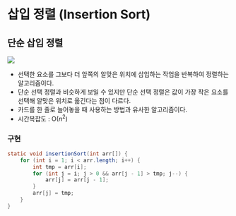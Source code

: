 # 삽입 정렬 (Insertion Sort) 

## 단순 삽입 정렬
![](https://github.com/qlalzl9/TIL/blob/master/Algorithm/img/Insertion_Sort_1.jpg)
- 선택한 요소를 그보다 더 앞쪽의 알맞은 위치에 삽입하는 작업을 반복하여 정렬하는 알고리즘이다.
- 단순 선택 정렬과 비슷하게 보일 수 있지만 단순 선택 정렬은 값이 가장 작은 요소를 선택해 알맞은 위치로 옮긴다는 점이 다르다. 
- 카드를 한 줄로 늘어놓을 때 사용하는 방법과 유사한 알고리즘이다. 
- 시간복잡도 : O($n^{2}$)

### 구현
```java
static void insertionSort(int arr[]) {
    for (int i = 1; i < arr.length; i++) {
        int tmp = arr[i];
        for (int j = i; j > 0 && arr[j - 1] > tmp; j--) {
            arr[j] = arr[j - 1];
        }
        arr[j] = tmp;
    }
}
```